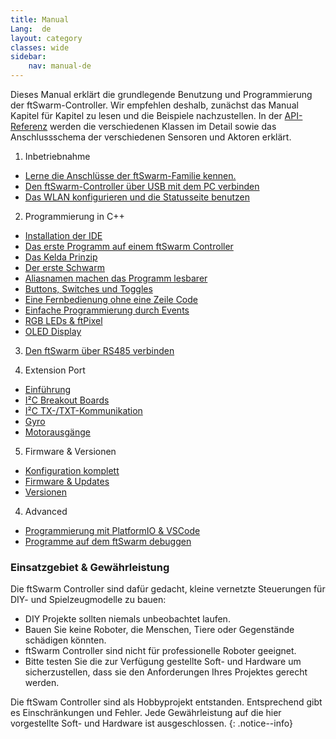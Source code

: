 ```yaml
---
title: Manual
Lang:  de
layout: category
classes: wide
sidebar:
    nav: manual-de
---
```


Dieses Manual erklärt die grundlegende Benutzung und Programmierung der ftSwarm-Controller. Wir empfehlen deshalb, zunächst das Manual Kapitel für Kapitel zu lesen und die Beispiele nachzustellen. In der [API-Referenz](../cpp-api/index) werden die verschiedenen Klassen im Detail sowie das Anschlussschema der verschiedenen Sensoren und Aktoren erklärt.

1. Inbetriebnahme
- [Lerne die Anschlüsse der ftSwarm-Familie kennen.](../pinout)
- [Den ftSwarm-Controller über USB mit dem PC verbinden](../serial)
- [Das WLAN konfigurieren und die Statusseite benutzen](../WebUI)


2. Programmierung in C++
- [Installation der IDE](../programming/ide)
- [Das erste Programm auf einem ftSwarm Controller](../programming/MotorSwitch)
- [Das Kelda Prinzip](../programming/kelda)
- [Der erste Schwarm](../programming/MotorSwitchSwarm)
- [Aliasnamen machen das Programm lesbarer](../programming/MotorSwitchAlias)
- [Buttons, Switches und Toggles](../programming/switches)
- [Eine Fernbedienung ohne eine Zeile Code](../programming/RemoteControl)
- [Einfache Programmierung durch Events](../programming/EventControlled)
- [RGB LEDs & ftPixel](../programming/FtSwarmPixel)
- [OLED Display](../programming/FtSwarmOLED)

3. [Den ftSwarm über RS485 verbinden](../rs485/rs485)

4. Extension Port
- [Einführung](../extensionPort/index)
- [I²C Breakout Boards](../extensionPort/I2CMaster)
- [I²C TX-/TXT-Kommunikation](../extensionPort/I2CSlave)
- [Gyro](../extensionPort/gyro)
- [Motorausgänge](../extensionPort/outputs)

5. Firmware & Versionen
- [Konfiguration komplett](../Configuration)
- [Firmware & Updates](../firmware)
- [Versionen](../versions)

4. Advanced
- [Programmierung mit PlatformIO & VSCode](../PlatformIO)
- [Programme auf dem ftSwarm debuggen](../debugging)

### Einsatzgebiet & Gewährleistung

Die ftSwarm Controller sind dafür gedacht, kleine vernetzte Steuerungen für DIY- und Spielzeugmodelle zu bauen:

- DIY Projekte sollten niemals unbeobachtet laufen.
- Bauen Sie keine Roboter, die Menschen, Tiere oder Gegenstände schädigen könnten.
- ftSwarm Controller sind nicht für professionelle Roboter geeignet.
- Bitte testen Sie die zur Verfügung gestellte Soft- und Hardware um sicherzustellen, dass sie den Anforderungen Ihres Projektes gerecht werden.

Die ftSwam Controller sind als Hobbyprojekt entstanden. Entsprechend gibt es Einschränkungen und Fehler. Jede Gewährleistung auf die hier vorgestellte Soft- und Hardware ist ausgeschlossen.
{: .notice--info}

